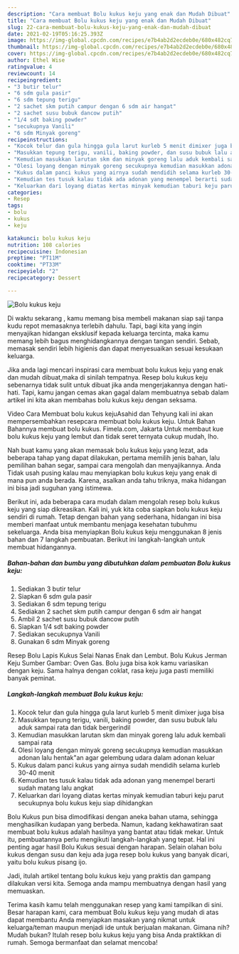 ```yaml
---
description: "Cara membuat Bolu kukus keju yang enak dan Mudah Dibuat"
title: "Cara membuat Bolu kukus keju yang enak dan Mudah Dibuat"
slug: 22-cara-membuat-bolu-kukus-keju-yang-enak-dan-mudah-dibuat
date: 2021-02-19T05:16:25.393Z
image: https://img-global.cpcdn.com/recipes/e7b4ab2d2ecdeb0e/680x482cq70/bolu-kukus-keju-foto-resep-utama.jpg
thumbnail: https://img-global.cpcdn.com/recipes/e7b4ab2d2ecdeb0e/680x482cq70/bolu-kukus-keju-foto-resep-utama.jpg
cover: https://img-global.cpcdn.com/recipes/e7b4ab2d2ecdeb0e/680x482cq70/bolu-kukus-keju-foto-resep-utama.jpg
author: Ethel Wise
ratingvalue: 4
reviewcount: 14
recipeingredient:
- "3 butir telur"
- "6 sdm gula pasir"
- "6 sdm tepung terigu"
- "2 sachet skm putih campur dengan 6 sdm air hangat"
- "2 sachet susu bubuk dancow putih"
- "1/4 sdt baking powder"
- "secukupnya Vanili"
- "6 sdm Minyak goreng"
recipeinstructions:
- "Kocok telur dan gula hingga gula larut kurleb 5 menit dimixer juga bisa"
- "Masukkan tepung terigu, vanili, baking powder, dan susu bubuk lalu aduk sampai rata dan tidak bergerindil"
- "Kemudian masukkan larutan skm dan minyak goreng lalu aduk kembali sampai rata"
- "Olesi loyang dengan minyak goreng secukupnya kemudian masukkan adonan lalu hentak&#34;an agar gelembung udara dalam adonan keluar"
- "Kukus dalam panci kukus yang airnya sudah mendidih selama kurleb 30-40 menit"
- "Kemudian tes tusuk kalau tidak ada adonan yang menempel berarti sudah matang lalu angkat"
- "Keluarkan dari loyang diatas kertas minyak kemudian taburi keju parut secukupnya bolu kukus keju siap dihidangkan"
categories:
- Resep
tags:
- bolu
- kukus
- keju

katakunci: bolu kukus keju 
nutrition: 108 calories
recipecuisine: Indonesian
preptime: "PT11M"
cooktime: "PT33M"
recipeyield: "2"
recipecategory: Dessert

---
```



![Bolu kukus keju](https://img-global.cpcdn.com/recipes/e7b4ab2d2ecdeb0e/680x482cq70/bolu-kukus-keju-foto-resep-utama.jpg)

Di waktu  sekarang , kamu memang bisa membeli makanan siap saji tanpa kudu repot memasaknya terlebih dahulu. Tapi, bagi kita yang ingin menyajikan hidangan eksklusif kepada keluarga tercinta, maka kamu memang lebih bagus menghidangkannya dengan tangan sendiri. Sebab, memasak sendiri lebih higienis dan dapat menyesuaikan sesuai kesukaan keluarga.

Jika anda lagi mencari inspirasi cara membuat bolu kukus keju yang enak dan mudah dibuat,maka di sinilah tempatnya. Resep bolu kukus keju  sebenarnya tidak sulit untuk dibuat jika anda mengerjakannya dengan hati-hati. Tapi, kamu jangan cemas akan gagal dalam membuatnya 
sebab dalam artikel ini kita akan membahas bolu kukus keju dengan seksama.  

Video Cara Membuat bolu kukus kejuAsahid dan Tehyung kali ini akan mempersembahkan resepcara membuat bolu kukus keju. Untuk Bahan Bahannya membuat bolu kukus. Fimela.com, Jakarta Untuk membaut kue bolu kukus keju yang lembut dan tidak seret ternyata cukup mudah, lho.

Nah buat kamu yang akan memasak bolu kukus keju yang lezat, ada beberapa tahap yang dapat dilakukan, pertama memilih jenis bahan, lalu pemilihan bahan segar, sampai cara mengolah dan menyajikannya. Anda Tidak usah pusing kalau mau menyiapkan bolu kukus keju yang enak di mana pun anda berada. Karena, asalkan anda  tahu triknya, maka hidangan ini bisa jadi suguhan yang istimewa.

Berikut ini, ada beberapa cara mudah dalam mengolah resep bolu kukus keju yang siap dikreasikan. Kali ini, yuk kita coba siapkan bolu kukus keju sendiri di rumah. Tetap dengan bahan yang sederhana, hidangan ini bisa memberi manfaat untuk membantu menjaga kesehatan tubuhmu sekeluarga. Anda bisa menyiapkan Bolu kukus keju menggunakan 8 jenis bahan dan 7 langkah pembuatan. Berikut ini langkah-langkah untuk membuat hidangannya.

<!--inarticleads1-->

##### Bahan-bahan dan bumbu yang dibutuhkan dalam pembuatan Bolu kukus keju:

1. Sediakan 3 butir telur
1. Siapkan 6 sdm gula pasir
1. Sediakan 6 sdm tepung terigu
1. Sediakan 2 sachet skm putih campur dengan 6 sdm air hangat
1. Ambil 2 sachet susu bubuk dancow putih
1. Siapkan 1/4 sdt baking powder
1. Sediakan secukupnya Vanili
1. Gunakan 6 sdm Minyak goreng


Resep Bolu Lapis Kukus Selai Nanas Enak dan Lembut. Bolu Kukus Jerman Keju Sumber Gambar: Oven Gas. Bolu juga bisa kok kamu variasikan dengan keju. Sama halnya dengan coklat, rasa keju juga pasti memiliki banyak peminat. 

<!--inarticleads2-->

##### Langkah-langkah membuat Bolu kukus keju:

1. Kocok telur dan gula hingga gula larut kurleb 5 menit dimixer juga bisa
1. Masukkan tepung terigu, vanili, baking powder, dan susu bubuk lalu aduk sampai rata dan tidak bergerindil
1. Kemudian masukkan larutan skm dan minyak goreng lalu aduk kembali sampai rata
1. Olesi loyang dengan minyak goreng secukupnya kemudian masukkan adonan lalu hentak&#34;an agar gelembung udara dalam adonan keluar
1. Kukus dalam panci kukus yang airnya sudah mendidih selama kurleb 30-40 menit
1. Kemudian tes tusuk kalau tidak ada adonan yang menempel berarti sudah matang lalu angkat
1. Keluarkan dari loyang diatas kertas minyak kemudian taburi keju parut secukupnya bolu kukus keju siap dihidangkan


Bolu Kukus pun bisa dimodifikasi dengan aneka bahan utama, sehingga menghasilkan kudapan yang berbeda. Namun, kadang kekhawatiran saat membuat bolu kukus adalah hasilnya yang bantat atau tidak mekar. Untuk itu, pembuatannya perlu mengikuti langkah-langkah yang tepat. Hal ini penting agar hasil Bolu Kukus sesuai dengan harapan. Selain olahan bolu kukus dengan susu dan keju ada juga resep bolu kukus yang banyak dicari, yaitu bolu kukus pisang ijo. 

Jadi, itulah artikel tentang  bolu kukus keju  yang praktis dan gampang dilakukan versi kita. Semoga anda mampu membuatnya dengan hasil yang memuaskan. 

Terima kasih kamu telah menggunakan resep yang kami tampilkan di sini. Besar harapan kami, cara membuat  Bolu kukus keju yang mudah di atas dapat membantu Anda menyiapkan masakan yang nikmat untuk keluarga/teman maupun menjadi ide untuk berjualan makanan. Gimana nih? Mudah bukan? Itulah resep bolu kukus keju yang bisa Anda praktikkan di rumah. Semoga bermanfaat dan selamat mencoba!

